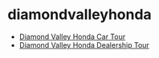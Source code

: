 # diamondvalleyhonda

* [Diamond Valley Honda Car Tour](./dvhondacartour)
* [Diamond Valley Honda Dealership Tour](./dvhondadealershiptour)